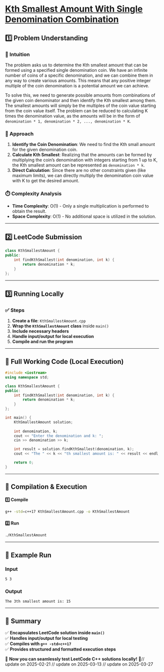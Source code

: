 # **[Kth Smallest Amount With Single Denomination Combination](https://leetcode.com/problems/kth-smallest-amount-with-single-denomination-combination/description/)**  

## **1️⃣ Problem Understanding**  
### **📌 Intuition**  
The problem asks us to determine the Kth smallest amount that can be formed using a specified single denomination coin. We have an infinite number of coins of a specific denomination, and we can combine them in any way to create various amounts. This means that any positive integer multiple of the coin denomination is a potential amount we can achieve.

To solve this, we need to generate possible amounts from combinations of the given coin denominator and then identify the Kth smallest among them. The smallest amounts will simply be the multiples of the coin value starting from the coin value itself. The problem can be reduced to calculating K times the denomination value, as the amounts will be in the form of `denomination * 1, denomination * 2, ..., denomination * K`.

### **🚀 Approach**  
1. **Identify the Coin Denomination**: We need to find the Kth small amount for the given denomination coin.
2. **Calculate Kth Smallest**: Realizing that the amounts can be formed by multiplying the coin’s denomination with integers starting from 1 up to K, the Kth smallest amount can be represented as `denomination * k`.
3. **Direct Calculation**: Since there are no other constraints given (like maximum limits), we can directly multiply the denomination coin value with K to get the desired amount.

### **⏱️ Complexity Analysis**  
- **Time Complexity**: O(1) - Only a single multiplication is performed to obtain the result.
- **Space Complexity**: O(1) - No additional space is utilized in the solution.

---  

## **2️⃣ LeetCode Submission**  
```cpp
class KthSmallestAmount {
public:
    int findKthSmallest(int denomination, int k) {
        return denomination * k;
    }
};  
```  

---  

## **3️⃣ Running Locally**  
### **✅ Steps**  
1. **Create a file**: `KthSmallestAmount.cpp`  
2. **Wrap the `KthSmallestAmount` class** inside `main()`  
3. **Include necessary headers**  
4. **Handle input/output for local execution**  
5. **Compile and run the program**  

---  

## **📝 Full Working Code (Local Execution)**  
```cpp
#include <iostream>
using namespace std;

class KthSmallestAmount {
public:
    int findKthSmallest(int denomination, int k) {
        return denomination * k;
    }
};

int main() {
    KthSmallestAmount solution;
    
    int denomination, k;
    cout << "Enter the denomination and k: ";
    cin >> denomination >> k;

    int result = solution.findKthSmallest(denomination, k);
    cout << "The " << k << "th smallest amount is: " << result << endl;

    return 0;
}
```  

---  

## **🔧 Compilation & Execution**  
#### **1️⃣ Compile**  
```bash
g++ -std=c++17 KthSmallestAmount.cpp -o KthSmallestAmount
```  

#### **2️⃣ Run**  
```bash
./KthSmallestAmount
```  

---  

## **🎯 Example Run**  
### **Input**  
```
5 3
```  
### **Output**  
```
The 3th smallest amount is: 15
```  

---  

## **📌 Summary**  
✅ **Encapsulates LeetCode solution inside `main()`**  
✅ **Handles input/output for local testing**  
✅ **Compiles with `g++ -std=c++17`**  
✅ **Provides structured and formatted execution steps**  

🚀 **Now you can seamlessly test LeetCode C++ solutions locally!** 🚀// update on 2025-02-21
// update on 2025-03-13
// update on 2025-03-27

